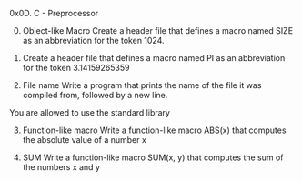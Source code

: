 0x0D. C - Preprocessor

0. Object-like Macro Create a header file that defines a macro named SIZE as an abbreviation for the token 1024.

1. Create a header file that defines a macro named PI as an abbreviation for the token 3.14159265359

2. File name
Write a program that prints the name of the file it was compiled from, followed by a new line.

You are allowed to use the standard library

3. Function-like macro
Write a function-like macro ABS(x) that computes the absolute value of a number x

4. SUM
Write a function-like macro SUM(x, y) that computes the sum of the numbers x and y
